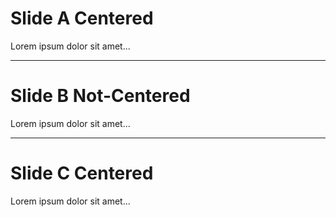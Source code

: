 <!-- .slide: class="center" -->
# Slide A Centered

Lorem ipsum dolor sit amet...

---

# Slide B Not-Centered

Lorem ipsum dolor sit amet...

---
<!-- .slide: class="center" -->
# Slide C Centered

Lorem ipsum dolor sit amet...
